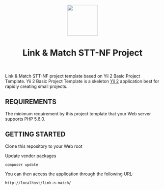 <p align="center">
    <a href="https://www.nurulfikri.ac.id" target="_blank">
        <img src="https://pmb.nurulfikri.ac.id/assets/images/profile.png" height="100px">
    </a>
    <h1 align="center">Link & Match STT-NF Project</h1>
    <br>
</p>

Link & Match STT-NF project template based on Yii 2 Basic Project Template. Yii 2 Basic Project Template is a skeleton [Yii 2](http://www.yiiframework.com/) application best for rapidly creating small projects.

## REQUIREMENTS

The minimum requirement by this project template that your Web server supports PHP 5.6.0.

## GETTING STARTED

Clone this repository to your Web root

Update vendor packages

```
composer update
```

You can then access the application through the following URL:

```
http://localhost/link-n-match/
```
